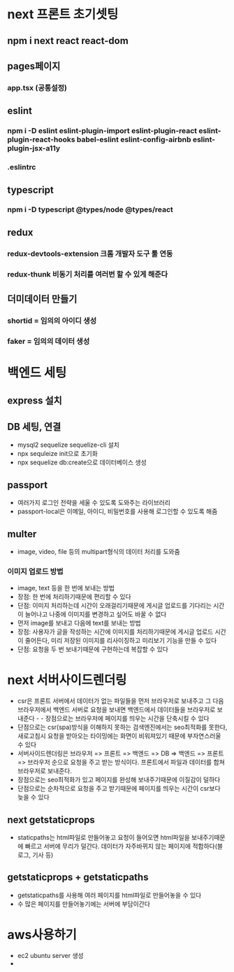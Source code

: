# next 프론트 초기셋팅

## npm i next react react-dom

## pages페이지

### app.tsx (공통설정)

## eslint

### npm i -D eslint eslint-plugin-import eslint-plugin-react eslint-plugin-react-hooks babel-eslint eslint-config-airbnb eslint-plugin-jsx-a11y

### .eslintrc

## typescript

### npm i -D typescript @types/node @types/react

## redux

### redux-devtools-extension 크롬 개발자 도구 툴 연동

### redux-thunk 비동기 처리를 여러번 할 수 있게 해준다

## 더미데이터 만들기

### shortid = 임의의 아이디 생성

### faker = 임의의 데이터 생성

# 백엔드 세팅

## express 설치

## DB 세팅, 연결

- mysql2 sequelize sequelize-cli 설치
- npx sequleize init으로 초기화
- npx sequelize db:create으로 데이터베이스 생성

## passport

- 여러가지 로그인 전략을 세울 수 있도록 도와주는 라이브러리
- passport-local은 이메일, 아이디, 비밀번호를 사용해 로그인할 수 있도록 해줌

## multer

- image, video, file 등의 multipart형식의 데이터 처리를 도와줌

### 이미지 업로드 방법

- image, text 등을 한 번에 보내는 방법
- 장점: 한 번에 처리하기때문에 편리할 수 있다
- 단점: 이미지 처리하는데 시간이 오래걸리기때문에 게시글 업로드를 기다리는 시간이 늘어나고 나중에 이미지를 변경하고 싶어도 바꿀 수 없다
- 먼저 image를 보내고 다음에 text를 보내는 방법
- 장점: 사용자가 글을 작성하는 시간에 이미지를 처리하기때문에 게시글 업로드 시간이 줄어든다, 미리 저장된 이미지를 리사이징하고 미리보기 기능을 만들 수 있다
- 단점: 요청을 두 번 보내기때문에 구현하는데 복잡할 수 있다

# next 서버사이드렌더링

- csr은 프론트 서버에서 데이터가 없는 파일들을 먼저 브라우저로 보내주고 그 다음 브라우저에서 백엔드 서버로 요청을 보내면 백엔드에서 데이터들을 브라우저로 보내준다 - - 장점으로는 브라우저에 페이지를 띄우는 시간을 단축시킬 수 있다
- 단점으로는 csr(spa)방식을 이해하지 못하는 검색엔진에서는 seo최적화를 못한다, 새로고침시 요청을 받아오는 타이밍에는 화면이 비워져있기 때문에 부자연스러울 수 있다
- 서버사이드렌더링은 브라우저 => 프론트 => 백엔드 => DB => 백엔드 => 프론트 => 브라우저 순으로 요청을 주고 받는 방식이다. 프론트에서 파일과 데이터를 합쳐 브라우저로 보내준다.
- 장점으로는 seo최적화가 있고 페이지를 완성해 보내주기때문에 이질감이 덜하다
- 단점으로는 순차적으로 요청을 주고 받기때문에 페이지를 띄우는 시간이 csr보다 늦을 수 있다

## next getstaticprops

- staticpaths는 html파일로 만들어놓고 요청이 들어오면 html파일을 보내주기때문에 빠르고 서버에 무리가 덜간다. 데이터가 자주바뀌지 않는 페이지에 적합하다(블로그, 기사 등)

## getstaticprops + getstaticpaths

- getstaticpaths를 사용해 여러 페이지를 html파일로 만들어놓을 수 있다
- 수 많은 페이지를 만들어놓기에는 서버에 부담이간다

# aws사용하기

- ec2 ubuntu server 생성
-
